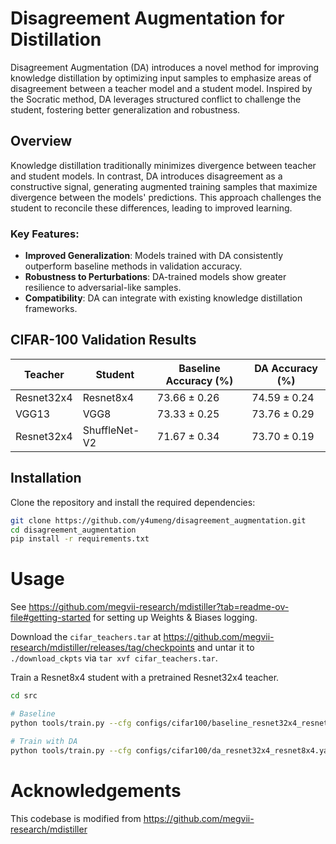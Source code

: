 # Disagreement Augmentation for Distillation

Disagreement Augmentation (DA) introduces a novel method for improving knowledge distillation by optimizing input samples to emphasize areas of disagreement between a teacher model and a student model. Inspired by the Socratic method, DA leverages structured conflict to challenge the student, fostering better generalization and robustness.

## Overview

Knowledge distillation traditionally minimizes divergence between teacher and student models. In contrast, DA introduces disagreement as a constructive signal, generating augmented training samples that maximize divergence between the models' predictions. This approach challenges the student to reconcile these differences, leading to improved learning.

### Key Features:
- **Improved Generalization**: Models trained with DA consistently outperform baseline methods in validation accuracy.
- **Robustness to Perturbations**: DA-trained models show greater resilience to adversarial-like samples.
- **Compatibility**: DA can integrate with existing knowledge distillation frameworks.

## CIFAR-100 Validation Results

| **Teacher**      | **Student**       | **Baseline Accuracy (\%)** | **DA Accuracy (\%)**      |
|-------------------|-------------------|----------------------------|----------------------------|
| Resnet32x4        | Resnet8x4         | $73.66 \pm 0.26$           | $74.59 \pm 0.24$          |
| VGG13             | VGG8              | $73.33 \pm 0.25$           | $73.76 \pm 0.29$          |
| Resnet32x4        | ShuffleNet-V2     | $71.67 \pm 0.34$           | $73.70 \pm 0.19$          |


## Installation

Clone the repository and install the required dependencies:

```bash
git clone https://github.com/y4umeng/disagreement_augmentation.git
cd disagreement_augmentation
pip install -r requirements.txt
```

# Usage 

See <https://github.com/megvii-research/mdistiller?tab=readme-ov-file#getting-started> for setting up Weights & Biases logging.

Download the `cifar_teachers.tar` at <https://github.com/megvii-research/mdistiller/releases/tag/checkpoints> and untar it to `./download_ckpts` via `tar xvf cifar_teachers.tar`.

Train a Resnet8x4 student with a pretrained Resnet32x4 teacher.

```bash
cd src

# Baseline
python tools/train.py --cfg configs/cifar100/baseline_resnet32x4_resnet8x4.yaml

# Train with DA
python tools/train.py --cfg configs/cifar100/da_resnet32x4_resnet8x4.yaml
```

# Acknowledgements

This codebase is modified from <https://github.com/megvii-research/mdistiller>

